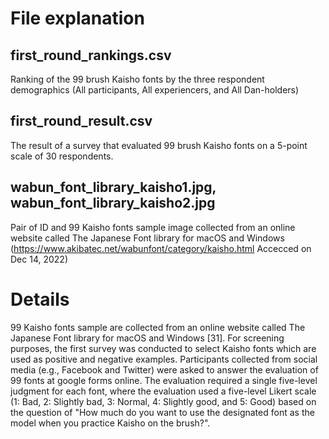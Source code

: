 # File explanation
## first_round_rankings.csv
Ranking of the 99 brush Kaisho fonts by the three respondent demographics (All participants, All experiencers, and All Dan-holders)

## first_round_result.csv
The result of a survey that evaluated 99 brush Kaisho fonts on a 5-point scale of 30 respondents.

## wabun_font_library_kaisho1.jpg, wabun_font_library_kaisho2.jpg
Pair of ID and 99 Kaisho fonts sample image collected from an online website called The Japanese Font library for macOS and Windows (https://www.akibatec.net/wabunfont/category/kaisho.html Accecced on Dec 14, 2022)

# Details
99 Kaisho fonts sample are collected from an online website called The Japanese Font library for macOS and Windows [31]. For screening purposes, the first survey was conducted to select Kaisho fonts which are used as positive and negative examples. Participants collected from social media (e.g., Facebook and Twitter) were asked to answer the evaluation of 99 fonts at google forms online. The evaluation required a single five-level judgment for each font, where the evaluation used a five-level Likert scale (1: Bad, 2: Slightly bad, 3: Normal, 4: Slightly good, and 5: Good) based on the question of "How much do you want to use the designated font as the model when you practice Kaisho on the brush?".
